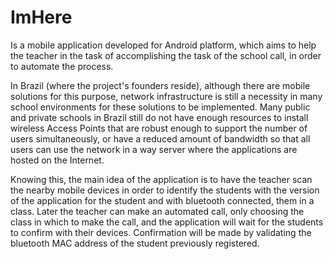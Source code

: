 # ImHere

Is a mobile application developed for Android platform, which aims to help the teacher in the task of 
accomplishing the task of the school call, in order to automate the process.

In Brazil (where the project's founders reside), although there are mobile solutions for this purpose, 
network infrastructure is still a necessity in many school environments for these solutions to be implemented. 
Many public and private schools in Brazil still do not have enough resources to install wireless Access Points 
that are robust enough to support the number of users simultaneously, or have a reduced amount of bandwidth so 
that all users can use the network in a way server where the applications are hosted on the Internet.

Knowing this, the main idea of the application is to have the teacher scan the nearby mobile devices in order 
to identify the students with the version of the application for the student and with bluetooth connected, 
them in a class. Later the teacher can make an automated call, only choosing the class in which to make the 
call, and the application will wait for the students to confirm with their devices. Confirmation will be made 
by validating the bluetooth MAC address of the student previously registered.

